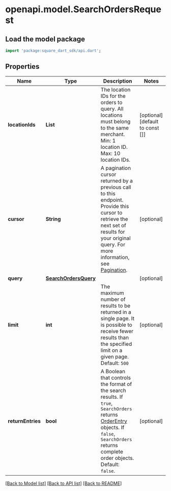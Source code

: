 # openapi.model.SearchOrdersRequest

## Load the model package
```dart
import 'package:square_dart_sdk/api.dart';
```

## Properties
Name | Type | Description | Notes
------------ | ------------- | ------------- | -------------
**locationIds** | **List<String>** | The location IDs for the orders to query. All locations must belong to the same merchant.  Min: 1 location ID.  Max: 10 location IDs. | [optional] [default to const []]
**cursor** | **String** | A pagination cursor returned by a previous call to this endpoint. Provide this cursor to retrieve the next set of results for your original query. For more information, see [Pagination](https://developer.squareup.com/docs/build-basics/common-api-patterns/pagination). | [optional] 
**query** | [**SearchOrdersQuery**](SearchOrdersQuery.md) |  | [optional] 
**limit** | **int** | The maximum number of results to be returned in a single page. It is possible to receive fewer results than the specified limit on a given page.  Default: `500` | [optional] 
**returnEntries** | **bool** | A Boolean that controls the format of the search results. If `true`, `SearchOrders` returns [OrderEntry](https://developer.squareup.com/reference/square_2023-12-13/objects/OrderEntry) objects. If `false`, `SearchOrders` returns complete order objects.  Default: `false`. | [optional] 

[[Back to Model list]](../README.md#documentation-for-models) [[Back to API list]](../README.md#documentation-for-api-endpoints) [[Back to README]](../README.md)


